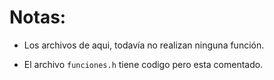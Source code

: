 
# Notas:

- Los archivos de aqui, todavía no realizan ninguna función.

- El archivo `funciones.h` tiene codigo pero esta comentado.

